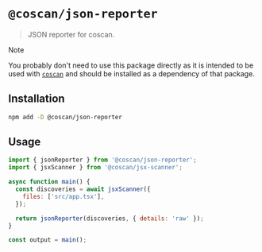 # `@coscan/json-reporter`

> JSON reporter for coscan.

> [!NOTE]
> You probably don't need to use this package directly as it is intended to be used with [`coscan`](../coscan/README.md) and should be installed as a dependency of that package.

## Installation

```sh
npm add -D @coscan/json-reporter
```

## Usage

```js
import { jsonReporter } from '@coscan/json-reporter';
import { jsxScanner } from '@coscan/jsx-scanner';

async function main() {
  const discoveries = await jsxScanner({
    files: ['src/app.tsx'],
  });

  return jsonReporter(discoveries, { details: 'raw' });
}

const output = main();
```

